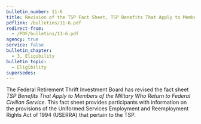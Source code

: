 ```yaml
---
bulletin_number: 11-6
title: Revision of the TSP Fact Sheet, TSP Benefits That Apply to Members of the Military Who Return to Federal Civilian Service
pdflink: /bulletins/11-6.pdf
redirect-from:
  - /PDF/bulletins/11-6.pdf
agency: true
service: false
bulletin_chapter:
  - 3, Eligibility
bulletin_topic:
  - Eligibility
supersedes:
---
```


The Federal Retirement Thrift Investment Board has revised the fact sheet _TSP Benefits That Apply to Members of the Military Who Return to Federal Civilian Service_. This fact sheet provides participants with information on the provisions of the Uniformed Services Employment and Reemployment Rights Act of 1994 (USERRA) that pertain to the TSP.
